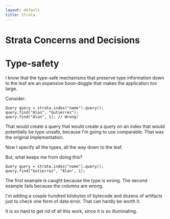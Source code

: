 ```yaml
---
layout: default
title: Strata
---
```


# Strata Concerns and Decisions

# Type-safety

I know that the type-safe mechanisms that preserve type information down to the
leaf are an expensive boon-doggle that makes the application too large.

Consider:

    Query query = strata.index("name").query();
    query.find("Alan", "Gutierrez");
    query.find("Alan", 1); // Wrong!
    
That would create a query that would create a query on an index that would
potentially be type unsafe, because I'm going to use comparable. That was the
original implementation.

Now I specify all the types, all the way down to the leaf.

But, what keeps me from doing this? 


    Query query = strata.index("name").query();
    query.find("Gutierrez", "Alan", 1);
    
The first example is caught because the type is wrong. The second example fails
because the columns are wrong.

I'm adding a couple hundred kilobytes of bytecode and dozens of artifacts just
to check one form of data error. That can hardly be worth it.

It is so hard to get rid of all this work, since it is so illuminating.
